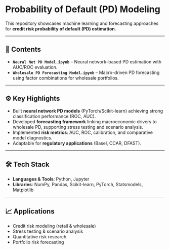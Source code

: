 # Probability of Default (PD) Modeling

This repository showcases machine learning and forecasting approaches for **credit risk probability of default (PD) estimation**.

---

## 📂 Contents

* **`Neural Net PD Model.ipynb`** – Neural network–based PD estimation with AUC/ROC evaluation.
* **`Wholesale PD Forecasting Model.ipynb`** – Macro-driven PD forecasting using factor combinations for wholesale portfolios.

---

## ⚙️ Key Highlights

* Built **neural network PD models** (PyTorch/Scikit-learn) achieving strong classification performance (ROC, AUC).
* Developed **forecasting framework** linking macroeconomic drivers to wholesale PD, supporting stress testing and scenario analysis.
* Implemented **risk metrics**: AUC, ROC, calibration, and comparative model diagnostics.
* Adaptable for **regulatory applications** (Basel, CCAR, DFAST).

---

## 🛠️ Tech Stack

* **Languages & Tools**: Python, Jupyter
* **Libraries**: NumPy, Pandas, Scikit-learn, PyTorch, Statsmodels, Matplotlib

---

## 📈 Applications

* Credit risk modeling (retail & wholesale)
* Stress testing & scenario analysis
* Quantitative risk research
* Portfolio risk forecasting

